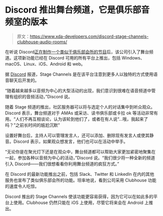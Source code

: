 # Discord 推出舞台频道，它是俱乐部音频室的版本

> 原文：<https://www.xda-developers.com/discord-stage-channels-clubhouse-audio-rooms/>

在听说 Discord[正在制作一个类似于俱乐部会所的节目](https://www.xda-developers.com/discord-is-working-on-their-own-clubhouse/)后，该公司引入了舞台频道。这项新功能已经在 Discord 可用的所有平台上推出，包括 Windows、macOS、Linux、iOS、Android 和 web。

据 [Discord](https://blog.discord.com/captivate-your-community-with-stage-channels-46bbb756e89b) 报道，Stage Channels 是在该平台注意到更多人以独特的方式使用语音聊天后开发的。

“随着越来越多以音频为中心的大型活动的出现，我们意识到很难在语音频道中管理有组织的音频活动，”Discord 说。

随着 Stage 频道的推出，社区服务器可以将与选定个人的对话集中到听众观众。Discord 表示，舞台频道对于 AMAs 或采访、读书俱乐部或卡拉 ok 等活动非常有用。“人们不再互相谈论，认为该轮到他们了，或者在有人说“…哦，我起来了吗？”之前长时间的尴尬沉默"

设置好舞台后，主持人可以管理发言人，还可以添加、删除现有发言人或使其静音。Discord 表示，如果观众想发言，他们也可以在活动中举手。

“无论你是在聚光灯下还是在观众中，舞台频道都可以帮助大家更加紧密地聚集在一起，参加各种以音频为中心的活动，”Discord 说。“我们很少将一种全新的频道引入 Discord——我们很想看看你利用舞台频道的疯狂方式。”

在 Discord 的最新功能推出之前，包括 Slack、Twitter 和 LinkedIn 在内的其他服务也宣布了类似俱乐部会所的功能。坦率地说，看到公司采用 Clubhouse 功能的速度令人吃惊。

Discord 推出的 Stage Channels 使该功能更容易获得，因为它可以在如此多的平台上使用。Clubhouse 仍然只能在 iOS 上使用，尽管它将来会在 Android 上推出。